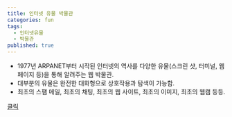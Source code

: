 ```yaml
---
title: 인터넷 유물 박물관
categories: fun
tags:
  - 인터넷유물
  - 박물관
published: true
---
```


- 1977년 ARPANET부터 시작된 인터넷의 역사를 다양한 유물(스크린 샷, 터미널, 웹 페이지 등)을 통해 알려주는 웹 박물관.
- 대부분의 유물은 완전한 대화형으로 상호작용과 탐색이 가능함.
- 최초의 스팸 메일, 최초의 채팅, 최초의 웹 사이트, 최초의 이미지, 최초의 웹캠 등등.

<a href="https://neal.fun/internet-artifacts/"> 클릭 </a>